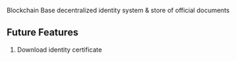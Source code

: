 Blockchain Base decentralized identity system & store of official documents

## Future Features
1. Download identity certificate